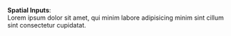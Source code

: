 **Spatial Inputs**:  
Lorem ipsum dolor sit amet, qui minim labore adipisicing minim sint cillum sint consectetur cupidatat.  

